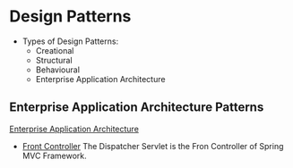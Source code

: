# Design Patterns

* Types of Design Patterns:
    - Creational
    - Structural
    - Behavioural
    - Enterprise Application Architecture
    
## Enterprise Application Architecture Patterns
[Enterprise Application Architecture](https://www.martinfowler.com/eaaCatalog/index.html) 

* [Front Controller](https://www.martinfowler.com/eaaCatalog/frontController.html)
The Dispatcher Servlet is the Fron Controller of Spring MVC Framework.
